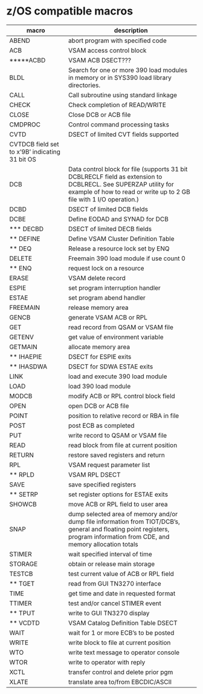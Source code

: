 # z/OS compatible macros

macro   | description
--------|--
ABEND   | abort program with specified code
ACB     | VSAM access control block
*****ACBD    | VSAM ACB DSECT???
BLDL    | Search for one or more 390 load modules in memory or in SYS390 load library directories.
CALL    | Call subroutine using standard linkage
CHECK   | Check completion of READ/WRITE
CLOSE   | Close DCB or ACB file
CMDPROC | Control command processing tasks
CVTD    | DSECT of limited CVT fields supported
| CVTDCB field set to x’9B’ indicating 31 bit OS
DCB     | Data control block for file (supports 31 bit DCBLRECLF field as extension to DCBLRECL.   See SUPERZAP utility for example of how to read or write up to 2 GB file with 1 I/O operation.)
DCBD    | DSECT of limited DCB fields
DCBE    | Define EODAD and SYNAD for DCB
*** DECBD   | DSECT of limited DECB fields
** DEFINE  | Define VSAM Cluster Definition Table
** DEQ     | Release a resource lock set by ENQ
DELETE  | Freemain 390 load module if use count 0
** ENQ     | request lock on a resource
ERASE   | VSAM delete record
ESPIE   | set program interruption handler
ESTAE   | set program abend handler
FREEMAIN | release memory area
GENCB   | generate VSAM ACB or RPL
GET     | read record from QSAM or VSAM file
GETENV  | get value of environment variable
GETMAIN | allocate memory area
** IHAEPIE	| DSECT for ESPIE exits
** IHASDWA	| DSECT for SDWA ESTAE exits
LINK    | load and execute 390 load module
LOAD    | load 390 load module
MODCB   | modify ACB or RPL control block field
OPEN    | open DCB or ACB file
POINT   | position to relative record or RBA in file
POST    | post ECB as completed
PUT     | write record to QSAM or VSAM file
READ    | read block from file at current position
RETURN  | restore saved registers and return
RPL     | VSAM request parameter list
** RPLD    | VSAM RPL DSECT
SAVE    | save specified registers
** SETRP   | set register options for ESTAE exits
SHOWCB  | move ACB or RPL field to user area
SNAP    | dump selected area of memory and/or dump file information from TIOT/DCB’s, general and floating point registers, program information from CDE, and memory allocation totals
STIMER	| wait specified interval of time
STORAGE	| obtain or release main storage
TESTCB	| test current value of ACB or RPL field
** TGET    | read from GUI TN3270 interface
TIME    | get time and date in requested format
TTIMER  | test and/or cancel STIMER event
** TPUT    | write to GUI TN3270 display
** VCDTD   | VSAM Catalog Definition Table DSECT
WAIT    | wait for 1 or more ECB’s to be posted
WRITE   | write block to file at current position
WTO     | write text message to operator console
WTOR    | write to operator with reply
XCTL    | transfer control and delete prior pgm
XLATE   | translate area to/from EBCDIC/ASCII

